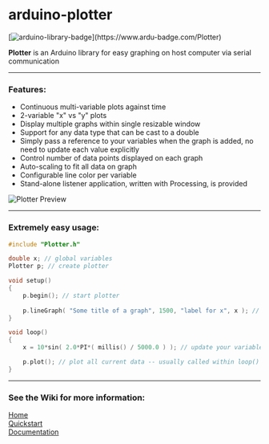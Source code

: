 # arduino-plotter

[![arduino-library-badge](https://www.ardu-badge.com/badge/Plotter.svg?)](https://www.ardu-badge.com/Plotter)

**Plotter** is an Arduino library for easy graphing on host computer via serial communication

---

### Features:
- Continuous multi-variable plots against time
- 2-variable "x" vs "y" plots
- Display multiple graphs within single resizable window
- Support for any data type that can be cast to a double
- Simply pass a reference to your variables when the graph is added, no need to update each value explicitly
- Control number of data points displayed on each graph
- Auto-scaling to fit all data on graph
- Configurable line color per variable
- Stand-alone listener application, written with Processing, is provided

![Plotter Preview](https://www.dropbox.com/s/2mtg5ig7lyrrffi/plotter_preview.gif?raw=1)

---

### Extremely easy usage:
```c++
#include "Plotter.h"

double x; // global variables
Plotter p; // create plotter

void setup()
{
    p.begin(); // start plotter
  
    p.lineGraph( "Some title of a graph", 1500, "label for x", x ); // add any graphs you want
}

void loop()
{
    x = 10*sin( 2.0*PI*( millis() / 5000.0 ) ); // update your variables like usual

    p.plot(); // plot all current data -- usually called within loop()
}
```

---

### See the Wiki for more information:
[Home](https://github.com/devinaconley/arduino-plotter/wiki)  
[Quickstart](https://github.com/devinaconley/arduino-plotter/wiki/Installation-and-Quickstart)    
[Documentation](https://github.com/devinaconley/arduino-plotter/wiki/Documentation)  
